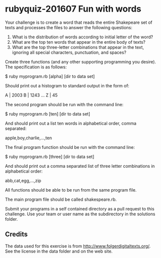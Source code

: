 # rubyquiz-201607 Fun with words

Your challenge is to create a word that reads the entire Shakepeare set of texts
and processes the files to answer the following questions:

1. What is the distribution of words according to initial letter of the word?
2. What are the top ten words that appear in the entire body of texts?
3. What are the top three-letter combinations that appear in the text, ignoring all special characters, punctuation, and spaces?

Create three functions (and any other supporting programming you desire). The specification is as follows:

$ ruby myprogram.rb [alpha] [dir to data set]

Should print out a histogram to standard output in the form of:

A | 2003
B | 1243
...
Z | 45

The second program should be run with the command line:

$ ruby myprogram.rb [ten] [dir to data set]

And should print out a list ten words in alphabetical order, comma separated:

apple,boy,charlie,...,ten

The final program function should be run with the command line:

$ ruby myprogram.rb [three] [dir to data set]

And should print out a comma separated list of three letter combinations in alphabetical order:

abb,cat,egg,...,zip

All functions should be able to be run from the same program file.

The main program file should be called shakespeare.rb.

Submit your programs in a self contained directory as a pull request to this challenge. Use your team or user name as the subdirectory in the solutions folder.

## Credits

The data used for this exercise is from http://www.folgerdigitaltexts.org/. See the license in the data folder and on the web site.

